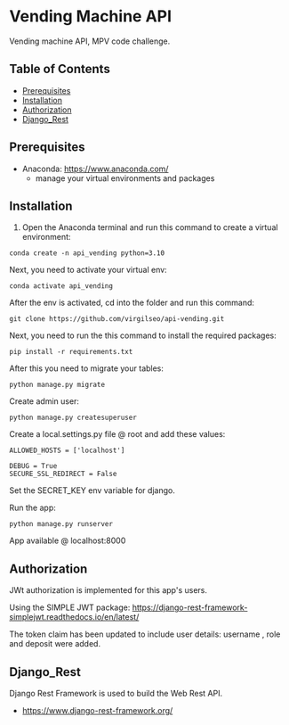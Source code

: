 # Vending Machine API

Vending machine API, MPV code challenge.

## Table of Contents
* [Prerequisites](#prerequisites)
* [Installation](#installation)
* [Authorization](#authorization)
* [Django_Rest](#django_rest)

## Prerequisites

 - Anaconda: https://www.anaconda.com/
   - manage your virtual environments and packages

## Installation

1. Open the Anaconda terminal and run this command to create a virtual environment:
```
conda create -n api_vending python=3.10
```
Next, you need to activate your virtual env:
```
conda activate api_vending
```
After the env is activated, cd into the folder and run this command:
```
git clone https://github.com/virgilseo/api-vending.git
```
Next, you need to run the this command to install the required packages:
```
pip install -r requirements.txt
```
After this you need to migrate your tables:
```
python manage.py migrate
```
Create admin user:
```
python manage.py createsuperuser
```
Create a local.settings.py file @ root and add these values:
```
ALLOWED_HOSTS = ['localhost']

DEBUG = True
SECURE_SSL_REDIRECT = False

```

Set the SECRET_KEY env variable for django.

Run the app:
```
python manage.py runserver
```
App available @ localhost:8000

## Authorization
JWt authorization is implemented for this app's users.

Using the SIMPLE JWT package: https://django-rest-framework-simplejwt.readthedocs.io/en/latest/

The token claim has been updated to include user details: username , role and deposit were added.

## Django_Rest

Django Rest Framework is used to build the Web Rest API.

 - https://www.django-rest-framework.org/


